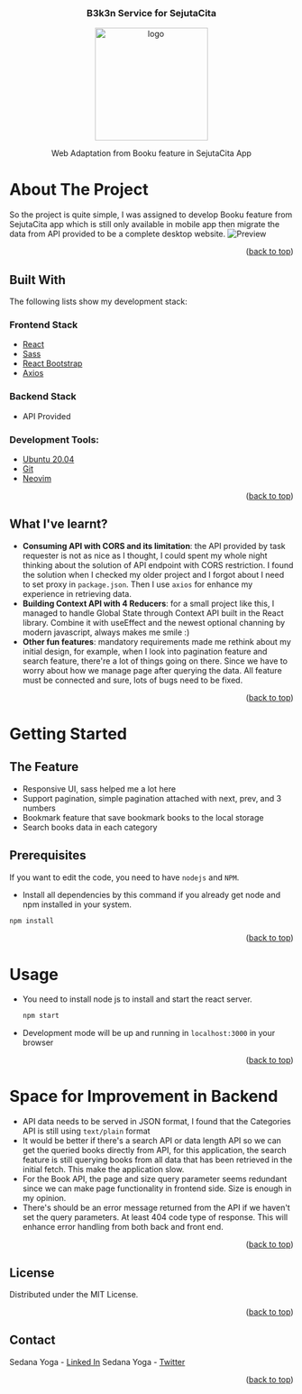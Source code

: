 <div id="top"></div>

<!-- PROJECT LOGO -->
<br />
<div align="center">
  <h3 align="center">B3k3n Service for SejutaCita</h3>
  <img src="https://sejutacita.id/static/media/logo-bg-new.14982478.png" alt="logo" width="200">
  <p align="center">
    Web Adaptation from Booku feature in SejutaCita App

  </p>
</div>

<!-- ABOUT THE PROJECT -->

# About The Project

So the project is quite simple, I was assigned to develop Booku feature from SejutaCita app which is still only available in mobile app then migrate the data from API provided to be a complete desktop website.
![Preview][preview]

<p align="right">(<a href="#top">back to top</a>)</p>

## Built With

The following lists show my development stack:

### Frontend Stack

- [React](https://reactjs.org/)
- [Sass](https://sass-lang.com/)
- [React Bootstrap](https://react-bootstrap.github.io/)
- [Axios](https://axios-http.com/docs/intro)

### Backend Stack

- API Provided

### Development Tools:

- [Ubuntu 20.04](https://ubuntu.com/)
- [Git](https://git-scm.com/)
- [Neovim](https://neovim.io/)

<p align="right">(<a href="#top">back to top</a>)</p>

## What I've learnt?

- **Consuming API with CORS and its limitation**: the API provided by task requester is not as nice as I thought, I could spent my whole night thinking about the solution of API endpoint with CORS restriction. I found the solution when I checked my older project and I forgot about I need to set proxy in `package.json`. Then I use `axios` for enhance my experience in retrieving data.
- **Building Context API with 4 Reducers**: for a small project like this, I managed to handle Global State through Context API built in the React library. Combine it with useEffect and the newest optional channing by modern javascript, always makes me smile :)
- **Other fun features**: mandatory requirements made me rethink about my initial design, for example, when I look into pagination feature and search feature, there're a lot of things going on there. Since we have to worry about how we manage page after querying the data. All feature must be connected and sure, lots of bugs need to be fixed.

<p align="right">(<a href="#top">back to top</a>)</p>

<!-- GETTING STARTED -->

# Getting Started

## The Feature

- Responsive UI, sass helped me a lot here
- Support pagination, simple pagination attached with next, prev, and 3 numbers
- Bookmark feature that save bookmark books to the local storage
- Search books data in each category

## Prerequisites

If you want to edit the code, you need to have `nodejs` and `NPM`.

- Install all dependencies by this command if you already get node and npm installed in your system.

```sh
npm install
```

<p align="right">(<a href="#top">back to top</a>)</p>

# Usage

- You need to install node js to install and start the react server.
  ```sh
  npm start
  ```
- Development mode will be up and running in `localhost:3000` in your browser

<p align="right">(<a href="#top">back to top</a>)</p>

# Space for Improvement in Backend

- API data needs to be served in JSON format, I found that the Categories API is still using `text/plain` format
- It would be better if there's a search API or data length API so we can get the queried books directly from API, for this application, the search feature is still querying books from all data that has been retrieved in the initial fetch. This make the application slow.
- For the Book API, the page and size query parameter seems redundant since we can make page functionality in frontend side. Size is enough in my opinion.
- There's should be an error message returned from the API if we haven't set the query parameters. At least 404 code type of response. This will enhance error handling from both back and front end.

<p align="right">(<a href="#top">back to top</a>)</p>

<!-- LICENSE -->

## License

Distributed under the MIT License.

<p align="right">(<a href="#top">back to top</a>)</p>

<!-- CONTACT -->

## Contact

Sedana Yoga - [Linked In](www.linkedin.com/in/sedanayoga)
Sedana Yoga - [Twitter](https://twitter.com/Cok_Yoga)

<p align="right">(<a href="#top">back to top</a>)</p>

<!-- MARKDOWN LINKS & IMAGES -->
<!-- https://www.markdownguide.org/basic-syntax/#reference-style-links -->

[preview]: docs/preview.gif
